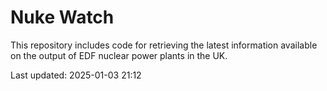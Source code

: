 # Nuke Watch

This repository includes code for retrieving the latest information available on the output of EDF nuclear power plants in the UK.

Last updated: 2025-01-03 21:12